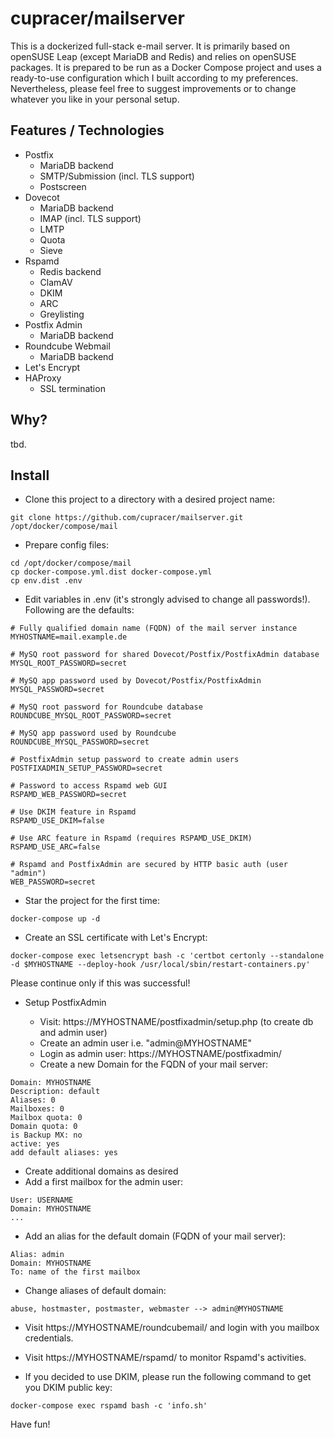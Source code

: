 # cupracer/mailserver

This is a dockerized full-stack e-mail server. It is primarily based on openSUSE Leap (except MariaDB and Redis) and relies on openSUSE packages. It is prepared to be run as a Docker Compose project and uses a ready-to-use configuration which I built according to my preferences. Nevertheless, please feel free to suggest improvements or to change whatever you like in your personal setup.

## Features / Technologies

* Postfix
  - MariaDB backend
  - SMTP/Submission (incl. TLS support)
  - Postscreen
* Dovecot
  - MariaDB backend
  - IMAP (incl. TLS support)
  - LMTP
  - Quota
  - Sieve
* Rspamd
  - Redis backend
  - ClamAV
  - DKIM
  - ARC
  - Greylisting
* Postfix Admin
  - MariaDB backend
* Roundcube Webmail
  - MariaDB backend
* Let's Encrypt
* HAProxy
  - SSL termination

## Why?

tbd.

## Install

* Clone this project to a directory with a desired project name:
```
git clone https://github.com/cupracer/mailserver.git /opt/docker/compose/mail
```

* Prepare config files:
```
cd /opt/docker/compose/mail
cp docker-compose.yml.dist docker-compose.yml
cp env.dist .env
```

* Edit variables in .env (it's strongly advised to change all passwords!). Following are the defaults:
```
# Fully qualified domain name (FQDN) of the mail server instance
MYHOSTNAME=mail.example.de

# MySQ root password for shared Dovecot/Postfix/PostfixAdmin database
MYSQL_ROOT_PASSWORD=secret

# MySQ app password used by Dovecot/Postfix/PostfixAdmin
MYSQL_PASSWORD=secret

# MySQ root password for Roundcube database
ROUNDCUBE_MYSQL_ROOT_PASSWORD=secret

# MySQ app password used by Roundcube
ROUNDCUBE_MYSQL_PASSWORD=secret

# PostfixAdmin setup password to create admin users
POSTFIXADMIN_SETUP_PASSWORD=secret

# Password to access Rspamd web GUI
RSPAMD_WEB_PASSWORD=secret

# Use DKIM feature in Rspamd
RSPAMD_USE_DKIM=false

# Use ARC feature in Rspamd (requires RSPAMD_USE_DKIM)
RSPAMD_USE_ARC=false

# Rspamd and PostfixAdmin are secured by HTTP basic auth (user "admin")
WEB_PASSWORD=secret
```

* Star the project for the first time:
```
docker-compose up -d 
```

* Create an SSL certificate with Let's Encrypt:
```
docker-compose exec letsencrypt bash -c 'certbot certonly --standalone -d $MYHOSTNAME --deploy-hook /usr/local/sbin/restart-containers.py'
```
Please continue only if this was successful!

* Setup PostfixAdmin

  - Visit: https://MYHOSTNAME/postfixadmin/setup.php (to create db and admin user)
  - Create an admin user i.e. "admin@MYHOSTNAME"
  - Login as admin user: https://MYHOSTNAME/postfixadmin/
  - Create a new Domain for the FQDN of your mail server:
```
Domain: MYHOSTNAME
Description: default
Aliases: 0
Mailboxes: 0
Mailbox quota: 0
Domain quota: 0
is Backup MX: no
active: yes
add default aliases: yes
```
  - Create additional domains as desired
  - Add a first mailbox for the admin user:
```
User: USERNAME
Domain: MYHOSTNAME
...
```
  - Add an alias for the default domain (FQDN of your mail server):
```
Alias: admin
Domain: MYHOSTNAME
To: name of the first mailbox
```
  - Change aliases of default domain:
```
abuse, hostmaster, postmaster, webmaster --> admin@MYHOSTNAME
```

* Visit https://MYHOSTNAME/roundcubemail/ and login with you mailbox credentials.
* Visit https://MYHOSTNAME/rspamd/ to monitor Rspamd's activities.

* If you decided to use DKIM, please run the following command to get you DKIM public key:
```
docker-compose exec rspamd bash -c 'info.sh'
```

Have fun!

